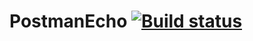 # PostmanEcho [![Build status](https://ci.appveyor.com/api/projects/status/kb0ethq7k2grm20k?svg=true)](https://ci.appveyor.com/project/Karyyyyy/postman-echo)